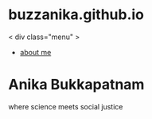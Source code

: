# buzzanika.github.io
<!DOCTYPE html>
<html>
<body>

< div class="menu" > 
        <div> 
          <nav>
            <ul>
              <li>
              <a href="mainpage.html" > about me </a>
              </li>
            </ul>
          </nav>
        </div>

<h1> Anika Bukkapatnam </h1>

<p> where science meets social justice </p>

</body>
</html>
